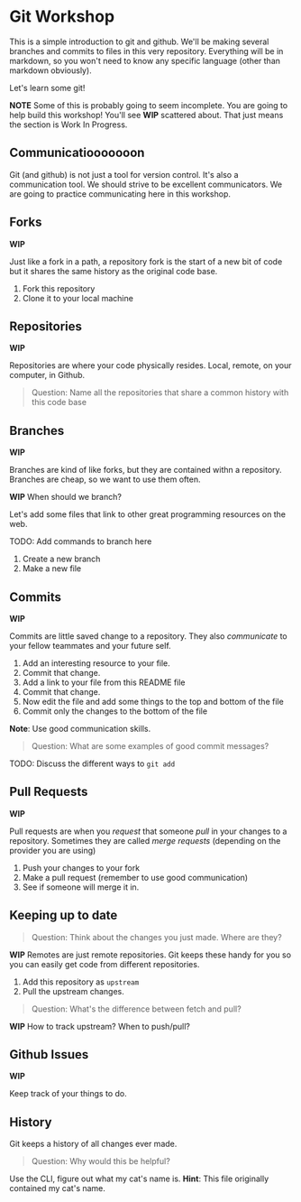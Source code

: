 # Git Workshop

This is a simple introduction to git and github. We'll be making several
branches and commits to files in this very repository. Everything will be in
markdown, so you won't need to know any specific language (other than markdown
obviously).

Let's learn some git!

**NOTE** Some of this is probably going to seem incomplete. You are going to
help build this workshop! You'll see **WIP** scattered about. That just means
the section is Work In Progress.

## Communicatiooooooon

Git (and github) is not just a tool for version control. It's also a
communication tool. We should strive to be excellent communicators. We are
going to practice communicating here in this workshop.

## Forks

**WIP**

Just like a fork in a path, a repository fork is the start of a new bit of code
but it shares the same history as the original code base.

1. Fork this repository
2. Clone it to your local machine

## Repositories

**WIP**

Repositories are where your code physically resides. Local, remote, on your
computer, in Github.

> Question: Name all the repositories that share a common history with this
> code base

## Branches

**WIP**

Branches are kind of like forks, but they are contained withn a repository.
Branches are cheap, so we want to use them often.

**WIP** When should we branch?

Let's add some files that link to other great programming resources on the web.

TODO: Add commands to branch here

1. Create a new branch
2. Make a new file

## Commits

**WIP**

Commits are little saved change to a repository. They also _communicate_ to
your fellow teammates and your future self.

1. Add an interesting resource to your file.
2. Commit that change.
3. Add a link to your file from this README file
4. Commit that change.
5. Now edit the file and add some things to the top and bottom of the file
6. Commit only the changes to the bottom of the file

**Note**: Use good communication skills.

> Question: What are some examples of good commit messages?

TODO: Discuss the different ways to `git add`

## Pull Requests

**WIP**

Pull requests are when you _request_ that someone _pull_ in your changes to a
repository. Sometimes they are called _merge requests_ (depending on the
provider you are using)

1. Push your changes to your fork
2. Make a pull request (remember to use good communication)
3. See if someone will merge it in.

## Keeping up to date

> Question: Think about the changes you just made. Where are they?

**WIP** Remotes are just remote repositories. Git keeps these handy for you so
you can easily get code from different repositories.

1. Add this repository as `upstream`
2. Pull the upstream changes.

> Question: What's the difference between fetch and pull?

**WIP** How to track upstream? When to push/pull?

## Github Issues

**WIP**

Keep track of your things to do.

## History

Git keeps a history of all changes ever made.

> Question: Why would this be helpful?

Use the CLI, figure out what my cat's name is. **Hint**: This file originally
contained my cat's name.
